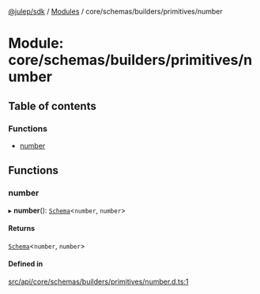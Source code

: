 [@julep/sdk](../README.md) / [Modules](../modules.md) / core/schemas/builders/primitives/number

# Module: core/schemas/builders/primitives/number

## Table of contents

### Functions

- [number](core_schemas_builders_primitives_number.md#number)

## Functions

### number

▸ **number**(): [`Schema`](core_schemas_Schema.md#schema)\<`number`, `number`\>

#### Returns

[`Schema`](core_schemas_Schema.md#schema)\<`number`, `number`\>

#### Defined in

[src/api/core/schemas/builders/primitives/number.d.ts:1](https://github.com/julep-ai/samantha-monorepo/blob/9aefd53/sdks/js/src/api/core/schemas/builders/primitives/number.d.ts#L1)

